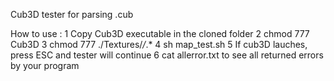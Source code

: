 Cub3D tester for parsing .cub

How to use :
1 Copy Cub3D executable in the cloned folder
2 chmod 777 Cub3D
3 chmod 777 ./Textures/*/*.*
4 sh map_test.sh
5 If cub3D lauches, press ESC and tester will continue
6 cat allerror.txt to see all returned errors by your program
